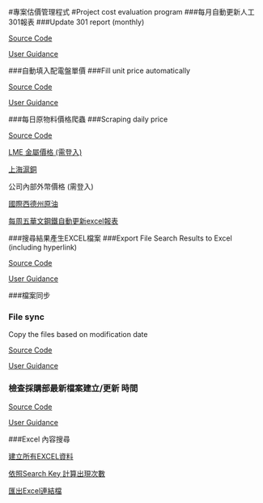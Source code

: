 #專案估價管理程式
#Project cost evaluation program
###每月自動更新人工301報表
###Update 301 report (monthly)

  [Source Code](https://github.com/geek-ragazza/Project_Evaluate_Excel/blob/master/Balance_Sheet_to_301/BSTOU_console.py)

  [User Guidance](https://geek-ragazza.gitbooks.io/python-for-project-evaluate-excel/content/301/index.html)

###自動填入配電盤單價
###Fill unit price automatically

  [Source Code](https://github.com/geek-ragazza/Project_Evaluate_Excel/blob/master/Excel_Merge/Panel_Merge_console.py)
  
  [User Guidance](https://geek-ragazza.gitbooks.io/python-for-project-evaluate-excel/content/Merge_Excel/Intro.html)
  
###每日原物料價格爬蟲
###Scraping daily price

  [Source Code](https://github.com/geek-ragazza/Project_Evaluate_Excel/blob/master/Price_Scrapying/Daily_Update.py)
  
  [LME 金屬價格 (需登入)](https://secure.lme.com/Data/Community/Login.aspx)
  
  [上海滬銅](http://market.cnal.com/changjiang/) 
  
  公司內部外幣價格 (需登入)
  
  [國際西德州原油](http://web3.moeaboe.gov.tw/oil102/oil1022010/A00/Oil_Price2.asp)
  
  [每周五華文鋼鐵自動更新excel報表](https://github.com/geek-ragazza/Project_Evaluate_Excel/blob/master/Price_Scrapying/SteelNet_Excel.py)
  
  
###搜尋結果產生EXCEL檔案
###Export File Search Results to Excel (including hyperlink)
  
  [Source Code](https://github.com/geek-ragazza/Project_Evaluate_Excel/blob/master/Search_to_Excel/Search_console.py)
  
  [User Guidance](https://geek-ragazza.gitbooks.io/python-for-project-evaluate-excel/content/Search_History/Search_Histroy_Excel.html)
  
###檔案同步
### File sync

  Copy the files based on modification date
  
  [Source Code](https://github.com/geek-ragazza/Project_Evaluate_Excel/blob/master/File_Sync/file_sync.py) 
  
  [User Guidance](https://geek-ragazza.gitbooks.io/python-for-project-evaluate-excel/content/Data_Sync/index.html)
 
### 檢查採購部最新檔案建立/更新 時間

  [Source Code](https://github.com/geek-ragazza/Project_Evaluate_Excel/blob/master/Procurement_Update_Time/Last_Update.py)
  
  [User Guidance](https://geek-ragazza.gitbooks.io/python-for-project-evaluate-excel/content/Search_History/cai_gou_bu_zui_xin_geng_xin_shi_jian.html)

###Excel 內容搜尋

[建立所有EXCEL資料](https://github.com/geek-ragazza/Project_Evaluate_Excel/blob/master/Search_to_Excel/database_update.py)

[依照Search Key 計算出現次數](https://github.com/geek-ragazza/Project_Evaluate_Excel/blob/master/Search_to_Excel/ExcelCell_Training.py)

[匯出Excel連結檔](https://github.com/geek-ragazza/Project_Evaluate_Excel/blob/master/Search_to_Excel/Export_Cell_Result.py)

